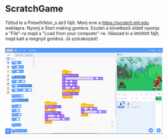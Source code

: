 # ScratchGame

Töltsd le a PréselViktor_s.sb3 fájlt.
Menj  erre a https://scratch.mit.edu weblapra.
Nyomj a Start making gombra.
Ezután a következő oldalt nyomja a "File"-ra majd a "Load from your computer"-re.
Válazad ki a letöltött fájlt, majd katt a megnyit gombra.
Jó szórakozást!

![alt text](https://github.com/Protolyt/ScratchGame/blob/main/PréselViktor_s.png)


